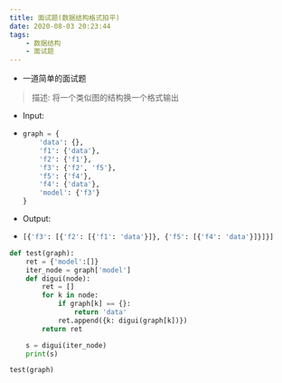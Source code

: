 ```yaml
---
title: 面试题(数据结构格式拍平)
date: 2020-08-03 20:23:44
tags:
	- 数据结构
	- 面试题
---
```


+ 一道简单的面试题

> 描述: 将一个类似图的结构换一个格式输出

+ Input:

+ ```python
  graph = {
      'data': {},
      'f1': {'data'},
      'f2': {'f1'},
      'f3': {'f2', 'f5'},
      'f5': {'f4'},
      'f4': {'data'},
      'model': {'f3'}
  }
  ```

+ Output:  

+ ```python
  [{'f3': [{'f2': [{'f1': 'data'}]}, {'f5': [{'f4': 'data'}]}]}]
  ```

  

```python
def test(graph):
    ret = {'model':[]}
    iter_node = graph['model']
    def digui(node):
        ret = []
        for k in node:
            if graph[k] == {}:
                return 'data'
            ret.append({k: digui(graph[k])})
        return ret

    s = digui(iter_node)
    print(s)

test(graph)
```

